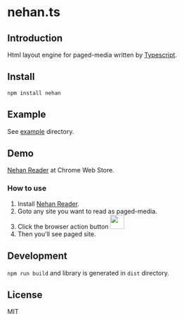 # nehan.ts

## Introduction

Html layout engine for paged-media written by [Typescript](https://www.typescriptlang.org/).

## Install

```
npm install nehan
```

## Example

See [example](https://github.com/tategakibunko/nehan/tree/master/example) directory.

## Demo

[Nehan Reader](https://chrome.google.com/webstore/detail/nehan-reader/bebbekgiffjpgjlgkkhmlgheckolmdcf?hl=ja) at Chrome Web Store.

### How to use

1. Install [Nehan Reader](https://chrome.google.com/webstore/detail/nehan-reader/bebbekgiffjpgjlgkkhmlgheckolmdcf?hl=ja).
2. Goto any site you want to read as paged-media.
3. Click the browser action button <img src="https://raw.github.com/tategakibunko/nehan/master/example/images/nehan-reader-48.png" width="32" height="32" />
4. Then you'll see paged site.

## Development

`npm run build` and library is generated in `dist` directory.

## License

MIT
